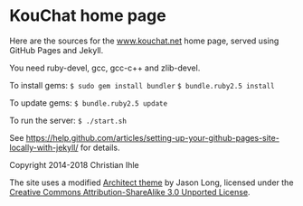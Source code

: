 KouChat home page
=======

Here are the sources for the www.kouchat.net home page,
served using GitHub Pages and Jekyll.

You need ruby-devel, gcc, gcc-c++ and zlib-devel. 

To install gems:
`$ sudo gem install bundler`
`$ bundle.ruby2.5 install`

To update gems: 
`$ bundle.ruby2.5 update`

To run the server:
`$ ./start.sh`

See https://help.github.com/articles/setting-up-your-github-pages-site-locally-with-jekyll/ for details.

Copyright 2014-2018 Christian Ihle

The site uses a modified [Architect theme](https://github.com/jasonlong/architect-theme) by Jason Long,
licensed under the [Creative Commons Attribution-ShareAlike 3.0 Unported License](http://creativecommons.org/licenses/by-sa/3.0/).
